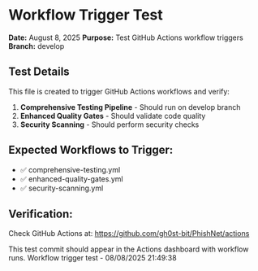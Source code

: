 # Workflow Trigger Test

**Date:** August 8, 2025
**Purpose:** Test GitHub Actions workflow triggers
**Branch:** develop

## Test Details

This file is created to trigger GitHub Actions workflows and verify:

1. **Comprehensive Testing Pipeline** - Should run on develop branch
2. **Enhanced Quality Gates** - Should validate code quality  
3. **Security Scanning** - Should perform security checks

## Expected Workflows to Trigger:

- ✅ comprehensive-testing.yml
- ✅ enhanced-quality-gates.yml  
- ✅ security-scanning.yml

## Verification:

Check GitHub Actions at: https://github.com/gh0st-bit/PhishNet/actions

This test commit should appear in the Actions dashboard with workflow runs.
W o r k f l o w   t r i g g e r   t e s t   -   0 8 / 0 8 / 2 0 2 5   2 1 : 4 9 : 3 8 
 
 